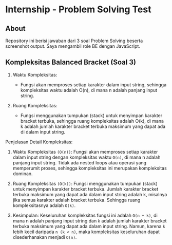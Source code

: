 # Internship - Problem Solving Test

## About

Repository ini berisi jawaban dari 3 soal Problem Solving beserta screenshot output. Saya mengambil role BE dengan JavaScript.

## Kompleksitas Balanced Bracket (Soal 3)

1. Waktu Kompleksitas:
   - Fungsi akan memproses setiap karakter dalam input string, sehingga kompleksitas waktu adalah O(n), di mana n adalah panjang input string.

2. Ruang Kompleksitas:
   - Fungsi menggunakan tumpukan (stack) untuk menyimpan karakter bracket terbuka, sehingga ruang kompleksitas adalah O(k), di mana k adalah jumlah karakter bracket terbuka maksimum yang dapat ada di dalam input string.

Penjelasan Detail Kompleksitas:

1. Waktu Kompleksitas `(O(n))`:
   Fungsi akan memproses setiap karakter dalam input string dengan kompleksitas waktu `O(n)`, di mana n adalah panjang input string. Tidak ada nested loops atau operasi yang memperumit proses, sehingga kompleksitas ini merupakan kompleksitas dominan.

2. Ruang Kompleksitas `(O(k))`:
   Fungsi menggunakan tumpukan (stack) untuk menyimpan karakter bracket terbuka. Jumlah karakter bracket terbuka maksimum yang dapat ada dalam input string adalah k, misalnya jika semua karakter adalah bracket terbuka. Sehingga ruang kompleksitasnya adalah `O(k)`.

3. Kesimpulan:
   Keseluruhan kompleksitas fungsi ini adalah `O(n + k)`, di mana n adalah panjang input string dan `k` adalah jumlah karakter bracket terbuka maksimum yang dapat ada dalam input string. Namun, karena `k` lebih kecil daripada `n (k < n)`, maka kompleksitas keseluruhan dapat disederhanakan menjadi `O(n)`.
